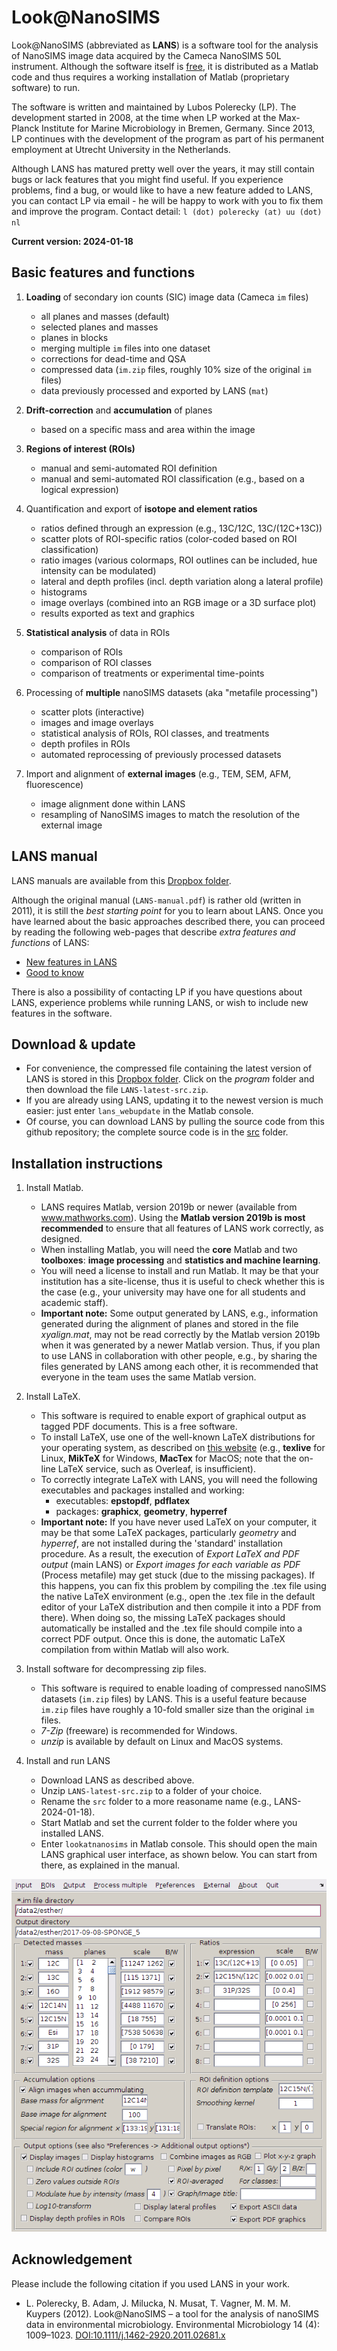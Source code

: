 # Look@NanoSIMS

Look@NanoSIMS (abbreviated as **LANS**) is a software tool for the analysis of NanoSIMS image data acquired by the Cameca NanoSIMS 50L instrument. Although the software itself is [free](http://www.gnu.org/philosophy/free-sw.html), it is distributed as a Matlab code and thus requires a working installation of Matlab (proprietary software) to run.

The software is written and maintained by Lubos Polerecky (LP). The development started in 2008, at the time when LP worked at the Max-Planck Institute for Marine Microbiology in Bremen, Germany. Since 2013, LP continues with the development of the program as part of his permanent employment at Utrecht University in the Netherlands.

Although LANS has matured pretty well over the years, it may still contain bugs or lack features that you might find useful. If you experience problems, find a bug, or would like to have a new feature added to LANS, you can contact LP via email - he will be happy to work with you to fix them and improve the program. Contact detail: `l (dot) polerecky (at) uu (dot) nl`

**Current version: 2024-01-18**

## Basic features and functions

1. **Loading** of secondary ion counts (SIC) image data (Cameca `im` files)
   
    - all planes and masses (default)
    - selected planes and masses
    - planes in blocks
    - merging multiple `im` files into one dataset
    - corrections for dead-time and QSA
    - compressed data (`im.zip` files, roughly 10% size of the original `im` files)
    - data previously processed and exported by LANS (`mat`)

2. **Drift-correction** and **accumulation** of planes

    - based on a specific mass and area within the image

3. **Regions of interest (ROIs)**

    - manual and semi-automated ROI definition
    - manual and semi-automated ROI classification (e.g., based on a logical expression)

4. Quantification and export of **isotope and element ratios** 

    - ratios defined through an expression (e.g., 13C/12C, 13C/(12C+13C))
    - scatter plots of ROI-specific ratios (color-coded based on ROI classification)
    - ratio images (various colormaps, ROI outlines can be included, hue intensity can be modulated)
    - lateral and depth profiles (incl. depth variation along a lateral profile)
    - histograms
    - image overlays (combined into an RGB image or a 3D surface plot)
    - results exported as text and graphics

5. **Statistical analysis** of data in ROIs 
    
    - comparison of ROIs
    - comparison of ROI classes
    - comparison of treatments or experimental time-points

6. Processing of **multiple** nanoSIMS datasets (aka "metafile processing")

    - scatter plots (interactive)
    - images and image overlays
    - statistical analysis of ROIs, ROI classes, and treatments
    - depth profiles in ROIs
    - automated reprocessing of previously processed datasets

7. Import and alignment of **external images** (e.g., TEM, SEM, AFM, fluorescence)

    - image alignment done within LANS
    - resampling of NanoSIMS images to match the resolution of the external image

## LANS manual

LANS manuals are available from this [Dropbox folder](https://www.dropbox.com/sh/gyss2uvv5ggu2vl/AABViAmt9WHryEP_xZBrCG_La?dl=0).

Although the original manual (`LANS-manual.pdf`) is rather old (written in 2011), it is still the *best starting point* for you to learn about LANS. Once you have learned about the basic approaches described there, you can proceed by reading the following web-pages that describe *extra features and functions* of LANS:

  - [New features in LANS](http://nanosims.geo.uu.nl/nanosims-wiki/doku.php/nanosims:lans_extras)
  - [Good to know](http://nanosims.geo.uu.nl/nanosims-wiki/doku.php/nanosims:lans_good_to_know) 
  
There is also a possibility of contacting LP if you have questions about LANS, experience problems while running LANS, or wish to include new features in the software.
  
## Download & update

  - For convenience, the compressed file containing the latest version of LANS is stored in this [Dropbox folder](https://www.dropbox.com/sh/gyss2uvv5ggu2vl/AABViAmt9WHryEP_xZBrCG_La?dl=0). Click on the *program* folder and then download the file `LANS-latest-src.zip`.
  - If you are already using LANS, updating it to the newest version is much easier: just enter `lans_webupdate` in the Matlab console.
  - Of course, you can download LANS by pulling the source code from this github repository; the complete source code is in the [src](src) folder.

## Installation instructions

1. Install Matlab. 

    - LANS requires Matlab, version 2019b or newer (available from www.mathworks.com). Using the **Matlab version 2019b is most recommended** to ensure that all features of LANS work correctly, as designed.
    - When installing Matlab, you will need the **core** Matlab and two **toolboxes**: **image processing** and **statistics and machine learning**. 
    - You will need a license to install and run Matlab. It may be that your institution has a site-license, thus it is useful to check whether this is the case (e.g., your university may have one for all students and academic staff).
    - **Important note:** Some output generated by LANS, e.g., information generated during the alignment of planes and stored in the file *xyalign.mat*, may not be read correctly by the Matlab version 2019b when it was generated by a newer Matlab version. Thus, if you plan to use LANS in collaboration with other people, e.g., by sharing the files generated by LANS among each other, it is recommended that everyone in the team uses the same Matlab version.

2. Install LaTeX. 
    
    - This software is required to enable export of graphical output as tagged PDF documents. This is a free software.
    - To install LaTeX, use one of the well-known LaTeX distributions for your operating system, as described on [this website](https://www.latex-project.org/get/) (e.g., **texlive** for Linux, **MikTeX** for Windows, **MacTex** for MacOS; note that the on-line LaTeX service, such as Overleaf, is insufficient).
    - To correctly integrate LaTeX with LANS, you will need the following executables and packages installed and working:
        - executables: **epstopdf**, **pdflatex**
        - packages: **graphicx**, **geometry**, **hyperref**
    - **Important note:** If you have never used LaTeX on your computer, it may be that some LaTeX packages, particularly *geometry* and *hyperref*, are not installed during the 'standard' installation procedure. As a result, the execution of *Export LaTeX and PDF output* (main LANS) or *Export images for each variable as PDF* (Process metafile) may get stuck (due to the missing packages). If this happens, you can fix this problem by compiling the .tex file using the native LaTeX environment (e.g., open the .tex file in the default editor of your LaTeX distribution and then compile it into a PDF from there). When doing so, the missing LaTeX packages should automatically be installed and the .tex file should compile into a correct PDF output. Once this is done, the automatic LaTeX compilation from within Matlab will also work.
    
3. Install software for decompressing zip files.

	- This software is required to enable loading of compressed nanoSIMS datasets (`im.zip` files) by LANS. This is a useful feature because `im.zip` files have roughly a 10-fold smaller size than the original `im` files.
    - *7-Zip* (freeware) is recommended for Windows.
    - *unzip* is available by default on Linux and MacOS systems.

4. Install and run LANS

    - Download LANS as described above.
    - Unzip `LANS-latest-src.zip` to a folder of your choice. 
    - Rename the `src` folder to a more reasoname name (e.g., LANS-2024-01-18).
    - Start Matlab and set the current folder to the folder where you installed LANS.
    - Enter `lookatnanosims` in Matlab console. This should open the main LANS 
      graphical user interface, as shown below. You can start from there, as explained in the manual.

<center><img src="man/figures/lans-main-GUI.png"></img></center>

## Acknowledgement

Please include the following citation if you used LANS in your work. 

  - L. Polerecky, B. Adam, J. Milucka, N. Musat, T. Vagner, M. M. M. Kuypers (2012). 
Look@NanoSIMS – a tool for the analysis of nanoSIMS data in environmental microbiology. 
Environmental Microbiology 14 (4): 1009–1023.
[DOI:10.1111/j.1462-2920.2011.02681.x](http://onlinelibrary.wiley.com/doi/10.1111/j.1462-2920.2011.02681.x/abstract)

